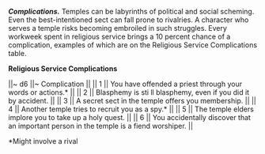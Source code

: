 ***Complications.*** Temples can be labyrinths of political and social scheming. Even the best-intentioned sect can fall prone to rivalries. A character who serves a temple risks becoming embroiled in such struggles. Every workweek spent in religious service brings a 10 percent chance of a complication, examples of which are on the Religious Service Complications table.

**Religious Service Complications**

||~ d6 ||~ Complication ||
|| 1 || You have offended a priest through your words or actions.\* ||
|| 2 || Blasphemy is sti ll blasphemy, even if you did it by accident. ||
|| 3 || A secret sect in the temple offers you membership. ||
|| 4 || Another temple tries to recruit you as a spy.\* ||
|| 5 || The temple elders implore you to take up a holy quest. ||
|| 6 || You accidentally discover that an important person in the temple is a fiend worshiper. ||

\*Might involve a rival